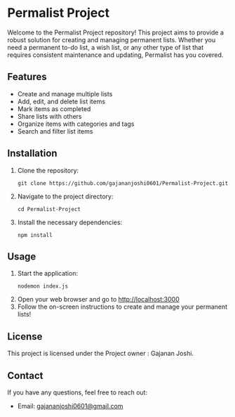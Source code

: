 <h1>Permalist Project</h1>

<p>Welcome to the Permalist Project repository! This project aims to provide a robust solution for creating and managing permanent lists. Whether you need a permanent to-do list, a wish list, or any other type of list that requires consistent maintenance and updating, Permalist has you covered.</p>

<h2>Features</h2>
<ul>
    <li>Create and manage multiple lists</li>
    <li>Add, edit, and delete list items</li>
    <li>Mark items as completed</li>
    <li>Share lists with others</li>
    <li>Organize items with categories and tags</li>
    <li>Search and filter list items</li>
</ul>

<h2>Installation</h2>
<ol>
    <li>Clone the repository:
        <pre><code>git clone https://github.com/gajananjoshi0601/Permalist-Project.git</code></pre>
    </li>
    <li>Navigate to the project directory:
        <pre><code>cd Permalist-Project</code></pre>
    </li>
    <li>Install the necessary dependencies:
        <pre><code>npm install</code></pre>
    </li>
</ol>

<h2>Usage</h2>
<ol>
    <li>Start the application:
        <pre><code>nodemon index.js</code></pre>
    </li>
    <li>Open your web browser and go to <a href="http://localhost:3000">http://localhost:3000</a></li>
    <li>Follow the on-screen instructions to create and manage your permanent lists!</li>
</ol>

<h2>License</h2>
<p>This project is licensed under the Project owner : Gajanan Joshi.</p>

<h2>Contact</h2>
<p>If you have any questions, feel free to reach out:</p>
<ul>
    <li>Email: <a href="mailto:gajananjoshi0601@gmail.com">gajananjoshi0601@gmail.com</a></li>
</ul>

</body>
</html>
